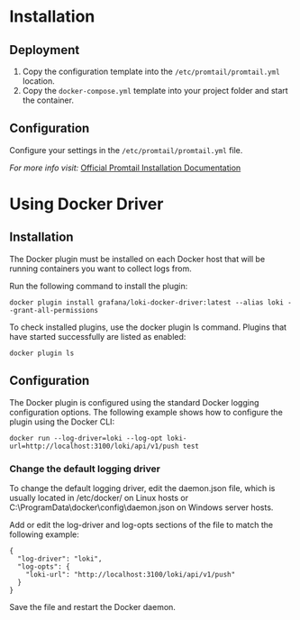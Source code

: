 # Installation

## Deployment

1. Copy the configuration template into the `/etc/promtail/promtail.yml` location.
2. Copy the `docker-compose.yml` template into your project folder and start the container.

## Configuration

Configure your settings in the `/etc/promtail/promtail.yml` file.

_For more info visit:_ [Official Promtail Installation Documentation](https://grafana.com/docs/loki/latest/installation/docker/)

# Using Docker Driver

## Installation

The Docker plugin must be installed on each Docker host that will be running containers you want to collect logs from.

Run the following command to install the plugin:

```
docker plugin install grafana/loki-docker-driver:latest --alias loki --grant-all-permissions
```

To check installed plugins, use the docker plugin ls command. Plugins that have started successfully are listed as enabled:

```
docker plugin ls
```

## Configuration

The Docker plugin is configured using the standard Docker logging configuration options. The following example shows how to configure the plugin using the Docker CLI:

```
docker run --log-driver=loki --log-opt loki-url=http://localhost:3100/loki/api/v1/push test
```

### Change the default logging driver

To change the default logging driver, edit the daemon.json file, which is usually located in /etc/docker/ on Linux hosts or C:\ProgramData\docker\config\daemon.json on Windows server hosts.

Add or edit the log-driver and log-opts sections of the file to match the following example:

```
{
  "log-driver": "loki",
  "log-opts": {
    "loki-url": "http://localhost:3100/loki/api/v1/push"
  }
}
```

Save the file and restart the Docker daemon.
